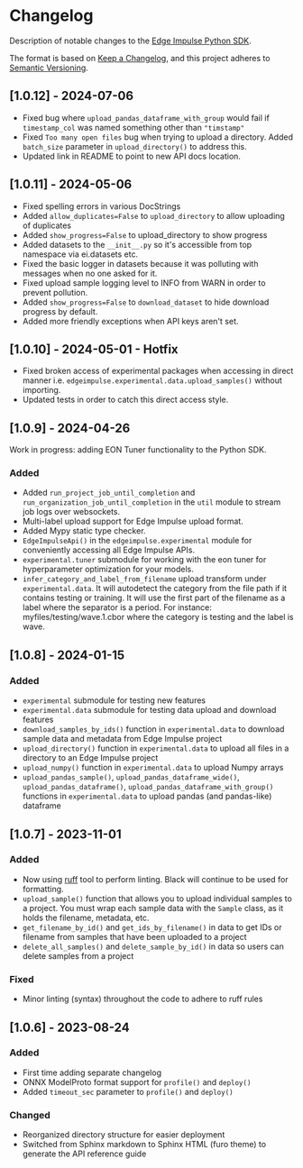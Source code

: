 # Changelog

Description of notable changes to the [Edge Impulse Python SDK](https://pypi.org/project/edgeimpulse/).

The format is based on [Keep a Changelog](https://keepachangelog.com/en/1.1.0/), and this project adheres to [Semantic Versioning](https://semver.org/spec/v2.0.0.html).

## [1.0.12] - 2024-07-06

- Fixed bug where `upload_pandas_dataframe_with_group` would fail if `timestamp_col` was named something other than `"timstamp"`
- Fixed `Too many open files` bug when trying to upload a directory. Added `batch_size` parameter in `upload_directory()` to address this.
- Updated link in README to point to new API docs location.

## [1.0.11] - 2024-05-06

- Fixed spelling errors in various DocStrings
- Added `allow_duplicates=False` to `upload_directory` to allow uploading of duplicates
- Added `show_progress=False` to upload_directory to show progress
- Added datasets to the `__init__.py` so it's accessible from top namespace via ei.datasets etc.
- Fixed the basic logger in datasets because it was polluting with messages when no one asked for it.
- Fixed upload sample logging level to INFO from WARN in order to prevent pollution.
- Added `show_progress=False` to `download_dataset` to hide download progress by default.
- Added more friendly exceptions when API keys aren't set.

## [1.0.10] - 2024-05-01 - Hotfix

- Fixed broken access of experimental packages when accessing in direct manner i.e. `edgeimpulse.experimental.data.upload_samples()` without importing.
- Updated tests in order to catch this direct access style.

## [1.0.9] - 2024-04-26

Work in progress: adding EON Tuner functionality to the Python SDK.

### Added

- Added `run_project_job_until_completion` and `run_organization_job_until_completion` in the `util` module to stream job logs over websockets.
- Multi-label upload support for Edge Impulse upload format.
- Added Mypy static type checker.
- `EdgeImpulseApi()` in the `edgeimpulse.experimental` module for conveniently accessing all Edge Impulse APIs.
- `experimental.tuner` submodule for working with the eon tuner for hyperparameter optimization for your models.
- `infer_category_and_label_from_filename` upload transform under `experimental.data`. It will autodetect the category from the file path if it
  contains testing or training. It will use the first part of the filename as a label where the separator is a period.
  For instance: myfiles/testing/wave.1.cbor where the category is testing and the label is wave.

## [1.0.8] - 2024-01-15

### Added

- `experimental` submodule for testing new features
- `experimental.data` submodule for testing data upload and download features
- `download_samples_by_ids()` function in `experimental.data` to download sample data and metadata from Edge Impulse project
- `upload_directory()` function in `experimental.data` to upload all files in a directory to an Edge Impulse project
- `upload_numpy()` function in `experimental.data` to upload Numpy arrays
- `upload_pandas_sample()`, `upload_pandas_dataframe_wide()`, `upload_pandas_dataframe()`, `upload_pandas_dataframe_with_group()` functions in `experimental.data` to upload pandas (and pandas-like) dataframe

## [1.0.7] - 2023-11-01

### Added

- Now using [ruff](https://github.com/astral-sh/ruff) tool to perform linting. Black will continue to be used for formatting.
- `upload_sample()` function that allows you to upload individual samples to a project. You must wrap each sample data with the `Sample` class, as it holds the filename, metadata, etc.
- `get_filename_by_id()` and `get_ids_by_filename()` in data to get IDs or filename from samples that have been uploaded to a project
- `delete_all_samples()` and `delete_sample_by_id()` in data so users can delete samples from a project

### Fixed

- Minor linting (syntax) throughout the code to adhere to ruff rules

## [1.0.6] - 2023-08-24

### Added

- First time adding separate changelog
- ONNX ModelProto format support for `profile()` and `deploy()`
- Added `timeout_sec` parameter to `profile()` and `deploy()`

### Changed

- Reorganized directory structure for easier deployment
- Switched from Sphinx markdown to Sphinx HTML (furo theme) to generate the API reference guide

